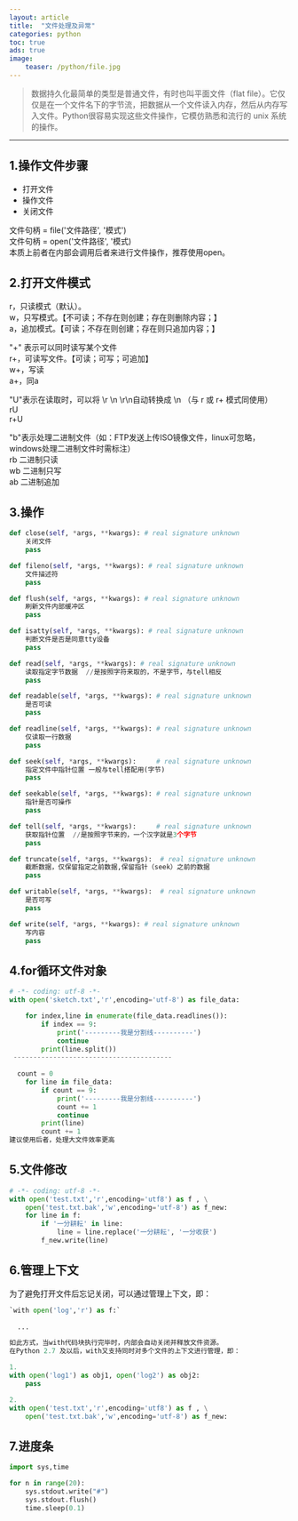 ```yaml
---
layout: article
title:  "文件处理及异常"
categories: python
toc: true
ads: true
image:
    teaser: /python/file.jpg
---
```


> 数据持久化最简单的类型是普通文件，有时也叫平面文件（flat file）。它仅仅是在一个文件名下的字节流，把数据从一个文件读入内存，然后从内存写入文件。Python很容易实现这些文件操作，它模仿熟悉和流行的 unix 系统的操作。  

---

## 1.操作文件步骤
- 打开文件
- 操作文件
- 关闭文件

文件句柄 = file('文件路径', '模式')    
文件句柄 = open('文件路径', '模式)    
本质上前者在内部会调用后者来进行文件操作，推荐使用open。  
  

## 2.打开文件模式
r，只读模式（默认）。  
w，只写模式。【不可读；不存在则创建；存在则删除内容；】  
a，追加模式。【可读；不存在则创建；存在则只追加内容；】  

"+" 表示可以同时读写某个文件  
r+，可读写文件。【可读；可写；可追加】  
w+，写读  
a+，同a  

"U"表示在读取时，可以将 \r \n \r\n自动转换成 \n （与 r 或 r+ 模式同使用）  
rU  
r+U  

"b"表示处理二进制文件（如：FTP发送上传ISO镜像文件，linux可忽略，windows处理二进制文件时需标注）    
rb 二进制只读    
wb 二进制只写    
ab 二进制追加    
  
## 3.操作
~~~python
def close(self, *args, **kwargs): # real signature unknown
    关闭文件
    pass

def fileno(self, *args, **kwargs): # real signature unknown
    文件描述符  
    pass

def flush(self, *args, **kwargs): # real signature unknown
    刷新文件内部缓冲区
    pass

def isatty(self, *args, **kwargs): # real signature unknown
    判断文件是否是同意tty设备
    pass

def read(self, *args, **kwargs): # real signature unknown
    读取指定字节数据  //是按照字符来取的，不是字节，与tell相反
    pass

def readable(self, *args, **kwargs): # real signature unknown
    是否可读
    pass

def readline(self, *args, **kwargs): # real signature unknown
    仅读取一行数据
    pass

def seek(self, *args, **kwargs):	 # real signature unknown
    指定文件中指针位置 一般与tell搭配用(字节)
    pass

def seekable(self, *args, **kwargs): # real signature unknown
    指针是否可操作
    pass

def tell(self, *args, **kwargs): 	 # real signature unknown
    获取指针位置  //是按照字节来的，一个汉字就是3个字节
    pass

def truncate(self, *args, **kwargs):  # real signature unknown
    截断数据，仅保留指定之前数据,保留指针（seek）之前的数据
    pass

def writable(self, *args, **kwargs):  # real signature unknown
    是否可写
    pass

def write(self, *args, **kwargs): # real signature unknown
    写内容
    pass
~~~

## 4.for循环文件对象
~~~python
# -*- coding: utf-8 -*-
with open('sketch.txt','r',encoding='utf-8') as file_data:

    for index,line in enumerate(file_data.readlines()):
        if index == 9:
            print('---------我是分割线----------')
            continue
        print(line.split())
 ----------------------------------------   
  
  count = 0
    for line in file_data:
        if count == 9:
            print('---------我是分割线----------')
            count += 1
            continue
        print(line)
        count += 1
建议使用后者，处理大文件效率更高
~~~

## 5.文件修改  
~~~python
# -*- coding: utf-8 -*-
with open('test.txt','r',encoding='utf8') as f , \
    open('test.txt.bak','w',encoding='utf-8') as f_new:
    for line in f:
        if '一分耕耘' in line:
            line = line.replace('一分耕耘', '一分收获')
        f_new.write(line)
~~~
## 6.管理上下文
为了避免打开文件后忘记关闭，可以通过管理上下文，即：
~~~python
`with open('log','r') as f:`
        
  ...

如此方式，当with代码块执行完毕时，内部会自动关闭并释放文件资源。
在Python 2.7 及以后，with又支持同时对多个文件的上下文进行管理，即：

1.
with open('log1') as obj1, open('log2') as obj2:
    pass

2.
with open('test.txt','r',encoding='utf8') as f , \
    open('test.txt.bak','w',encoding='utf-8') as f_new:     
~~~

## 7.进度条
~~~python
import sys,time

for n in range(20):
    sys.stdout.write("#")
    sys.stdout.flush()
    time.sleep(0.1)
~~~
